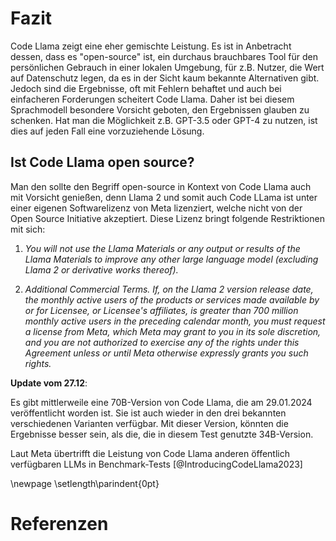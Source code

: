 # Fazit

Code Llama zeigt eine eher gemischte Leistung.
Es ist in Anbetracht dessen,
dass es "open-source" ist, ein durchaus brauchbares Tool für den persönlichen Gebrauch in einer lokalen Umgebung, für z.B. Nutzer, die Wert auf Datenschutz legen, da es in der Sicht kaum bekannte Alternativen
gibt. Jedoch sind die Ergebnisse, oft mit Fehlern
behaftet und auch bei einfacheren Forderungen scheitert Code Llama.
Daher ist bei diesem Sprachmodell besondere
Vorsicht geboten, den Ergebnissen glauben zu schenken.
Hat man die Möglichkeit z.B. GPT-3.5 oder GPT-4 zu nutzen, ist dies auf jeden Fall eine vorzuziehende
Lösung.

## Ist Code Llama open source?

Man den sollte den Begriff open-source in Kontext
von Code Llama auch mit Vorsicht genießen,
denn Llama 2 und somit auch Code LLama ist unter
einer eigenen Softwarelizenz von Meta lizenziert, welche nicht von der Open Source Initiative akzeptiert.
Diese Lizenz bringt folgende Restriktionen mit sich:

1. _You will not use the Llama Materials or any output or results of the
   Llama Materials to improve any other large language model (excluding Llama 2 or
   derivative works thereof)._

2. _Additional Commercial Terms. If, on the Llama 2 version release date, the
   monthly active users of the products or services made available by or for Licensee,
   or Licensee's affiliates, is greater than 700 million monthly active users in the
   preceding calendar month, you must request a license from Meta, which Meta may
   grant to you in its sole discretion, and you are not authorized to exercise any of the
   rights under this Agreement unless or until Meta otherwise expressly grants you
   such rights._

**Update vom 27.12**:

Es gibt mittlerweile
eine 70B-Version von Code Llama, die am 29.01.2024
veröffentlicht worden ist. Sie ist auch wieder in den
drei bekannten verschiedenen Varianten verfügbar.
Mit dieser Version, könnten die Ergebnisse besser
sein, als die, die in diesem Test genutzte 34B-Version.

Laut Meta übertrifft die Leistung von Code Llama
anderen öffentlich verfügbaren LLMs in Benchmark-Tests
[@IntroducingCodeLlama2023]

\newpage \setlength\parindent{0pt}

# Referenzen
